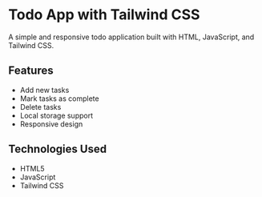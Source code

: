 # Todo App with Tailwind CSS

A simple and responsive todo application built with HTML, JavaScript, and Tailwind CSS.

## Features
- Add new tasks
- Mark tasks as complete
- Delete tasks
- Local storage support
- Responsive design

## Technologies Used
- HTML5
- JavaScript
- Tailwind CSS
